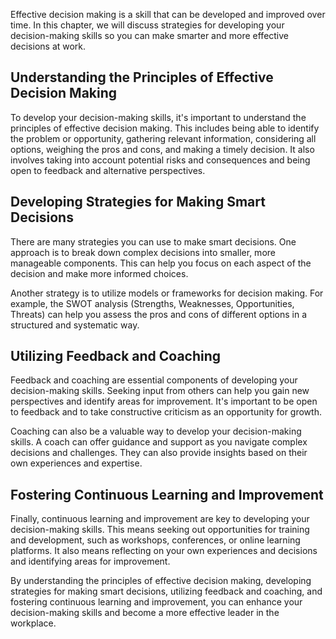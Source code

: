 
Effective decision making is a skill that can be developed and improved over time. In this chapter, we will discuss strategies for developing your decision-making skills so you can make smarter and more effective decisions at work.

Understanding the Principles of Effective Decision Making
---------------------------------------------------------

To develop your decision-making skills, it's important to understand the principles of effective decision making. This includes being able to identify the problem or opportunity, gathering relevant information, considering all options, weighing the pros and cons, and making a timely decision. It also involves taking into account potential risks and consequences and being open to feedback and alternative perspectives.

Developing Strategies for Making Smart Decisions
------------------------------------------------

There are many strategies you can use to make smart decisions. One approach is to break down complex decisions into smaller, more manageable components. This can help you focus on each aspect of the decision and make more informed choices.

Another strategy is to utilize models or frameworks for decision making. For example, the SWOT analysis (Strengths, Weaknesses, Opportunities, Threats) can help you assess the pros and cons of different options in a structured and systematic way.

Utilizing Feedback and Coaching
-------------------------------

Feedback and coaching are essential components of developing your decision-making skills. Seeking input from others can help you gain new perspectives and identify areas for improvement. It's important to be open to feedback and to take constructive criticism as an opportunity for growth.

Coaching can also be a valuable way to develop your decision-making skills. A coach can offer guidance and support as you navigate complex decisions and challenges. They can also provide insights based on their own experiences and expertise.

Fostering Continuous Learning and Improvement
---------------------------------------------

Finally, continuous learning and improvement are key to developing your decision-making skills. This means seeking out opportunities for training and development, such as workshops, conferences, or online learning platforms. It also means reflecting on your own experiences and decisions and identifying areas for improvement.

By understanding the principles of effective decision making, developing strategies for making smart decisions, utilizing feedback and coaching, and fostering continuous learning and improvement, you can enhance your decision-making skills and become a more effective leader in the workplace.
